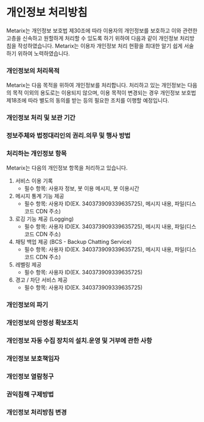 # 개인정보 처리방침
Metarix는 개인정보 보호법 제30조에 따라 이용자의 개인정보를 보호하고 이와 관련한 고층을 신속하고 원할하게 처리할 수 있도록 하기 위하여 다음과 같이 개인정보 처리방침을 작성하였습니다.
Metarix는 이용자 개인정보 처리 현황을 최대한 알기 쉽게 서술하기 위하여 노력하였습니다.


### 개인정보의 처리목적
Metarix는 다음 목적을 위하여 개인정보를 처리합니다. 
처리하고 있는 개인정보는 다음의 목적 이외의 용도로는 이용되지 않으며, 이용 목적이 변경되는 경우 개인정보 보호법 제18조에 따라 별도의 동의를 받는 등의 필요한 조치를 이행할 예정입니다.

### 개인정보 처리 및 보관 기간
### 정보주체와 법정대리인의 권리.의무 및 행사 방법
### 처리하는 개인정보 항목
Metarix는 다음의 개인정보 항목을 처리하고 있습니다.
1. 서비스 이용 기록
   * 필수 항목: 사용자 정보, 봇 이용 메시지, 봇 이용시간
2. 메시지 통계 기능 제공
   * 필수 항목: 사용자 ID(EX. 340373909339635725), 메시지 내용, 파일(디스코드 CDN 주소)
3. 로깅 기능 제공 (Logging)
   * 필수 항목: 사용자 ID(EX. 340373909339635725), 메시지 내용, 파일(디스코드 CDN 주소)
4. 채팅 백업 제공 (BCS - Backup Chatting Service)
   * 필수 항목: 사용자 ID(EX. 340373909339635725), 메시지 내용, 파일(디스코드 CDN 주소)
5. 레벨링 제공
   * 필수 항목: 사용자 ID(EX. 340373909339635725)
6. 경고 / 차단 서비스 제공
   * 필수 항목: 사용자 ID(EX. 340373909339635725)

### 개인정보의 파기
### 개인정보의 안정성 확보조치
### 개인정보 자동 수집 장치의 설치.운영 및 거부에 관한 사항
### 개인정보 보호책임자
### 개인정보 열람청구
### 권익침해 구제방법
### 개인정보 처리방침 변경
